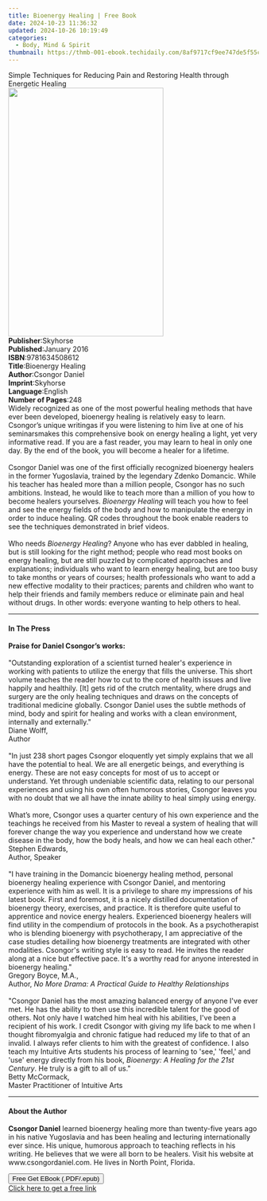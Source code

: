```yaml
---
title: Bioenergy Healing | Free Book
date: 2024-10-23 11:36:32
updated: 2024-10-26 10:19:49
categories:
  - Body, Mind & Spirit
thumbnail: https://thmb-001-ebook.techidaily.com/8af9717cf9ee747de5f55c3d0afd80681a88d6fccdfa4c1131125633fa0cf0fe.jpg
---
```

<main id="book-container">
  <div class="flex flex-col">
    <div class="book-brief flex-1 py-6 px-4 sm:p-6 md:py-10 md:px-8">
      <!-- brief-->
      <div class="book-brief-main">
        Simple Techniques for Reducing Pain and Restoring Health through
        Energetic Healing
      </div>
    </div>
    <div
      class="book-meta-info flex-1 grid gap-4 col-start-1 col-end-3 row-start-1 sm:mb-6 sm:grid-cols-4 lg:gap-6 lg:col-start-2 lg:row-end-6 lg:row-span-6 lg:mb-0"
    >
      <div
        class="book-meta-info-left place-content-center mt-4 p-4 text-sm leading-6 col-start-2 col-span-2 dark:text-slate-400"
      >
        <img
          class="w-full h-500 object-cover rounded-lg sm:h-255 sm:col-span-2 lg:col-span-full"
          src="https://img-001-ebook.techidaily.com/254eb50fa7dc3dfa2c8b90114ec6bd80bdba02d2911603603a5728da32256456.jpg"
          alt=""
          width="312"
          height="500"
        />
      </div>
      <div
        class="book-meta-info-right mt-2 col-start-1 row-start-2 col-span-3 self-center"
      >
        <!-- meta data  -->
        <div class="flex flex-col px-4 md:px-8">
          <div class="flex-1">
            <strong>Publisher</strong>:<span class="px-2">Skyhorse</span>
          </div>
          <div class="flex-1">
            <strong>Published</strong>:<span class="px-2">January 2016</span>
          </div>
          <div class="flex-1">
            <strong>ISBN</strong>:<span class="px-2">9781634508612</span>
          </div>
          <div class="flex-1">
            <strong>Title</strong>:<span class="px-2">Bioenergy Healing</span>
          </div>
          <div class="flex-1">
            <strong>Author</strong>:<span class="px-2">Csongor Daniel</span>
          </div>
          <div class="flex-1">
            <strong>Imprint</strong>:<span class="px-2">Skyhorse</span>
          </div>
          <div class="flex-1">
            <strong>Language</strong>:<span class="px-2">English</span>
          </div>
          <div class="flex-1">
            <strong>Number of Pages</strong>:<span class="px-2">248</span>
          </div>
        </div>
      </div>
    </div>
    <div class="book-description flex-1 py-6 px-4 sm:p-6 md:py-10 md:px-8">
      <div class="book-description-main">
        <div accordion-content="" id="description">
          Widely recognized as one of the most powerful healing methods that
          have ever been developed, bioenergy healing is relatively easy to
          learn. Csongor’s unique writingas if you were listening to him live at
          one of his seminarsmakes this comprehensive book on energy healing a
          light, yet very informative read. If you are a fast reader, you may
          learn to heal in only one day. By the end of the book, you will become
          a healer for a lifetime.<br /><br />Csongor Daniel was one of the
          first officially recognized bioenergy healers in the former
          Yugoslavia, trained by the legendary Zdenko Domancic. While his
          teacher has healed more than a million people, Csongor has no such
          ambitions. Instead, he would like to teach more than a million of you
          how to become healers yourselves. <i>Bioenergy Healing</i> will teach
          you how to feel and see the energy fields of the body and how to
          manipulate the energy in order to induce healing. QR codes throughout
          the book enable readers to see the techniques demonstrated in brief
          videos.<br /><br />Who needs <i>Bioenergy Healing</i>? Anyone who has
          ever dabbled in healing, but is still looking for the right method;
          people who read most books on energy healing, but are still puzzled by
          complicated approaches and explanations; individuals who want to learn
          energy healing, but are too busy to take months or years of courses;
          health professionals who want to add a new effective modality to their
          practices; parents and children who want to help their friends and
          family members reduce or eliminate pain and heal without drugs. In
          other words: everyone wanting to help others to heal.
        </div>
        <div class="accordion-fader"></div>
      </div>
    </div>
    <div class="book-excerpts flex-1 py-6 px-4 sm:p-6 md:py-10 md:px-8">
      <!-- excerpts-->
      <div class="book-excerpts-main">
        <hr />
        <h4 class="placeholder placeholder-heading">
          <span>In The Press</span>
        </h4>
        <p>
          <b>Praise for Daniel Csongor’s works:</b><br /><br />"Outstanding
          exploration of a scientist turned healer's experience in working with
          patients to utilize the energy that fills the universe. This short
          volume teaches the reader how to cut to the core of health issues and
          live happily and healthily. [It] gets rid of the crutch mentality,
          where drugs and surgery are the only healing techniques and draws on
          the concepts of traditional medicine globally. Csongor Daniel uses the
          subtle methods of mind, body and spirit for healing and works with a
          clean environment, internally and externally."<br />Diane Wolff,<br />Author<br /><br />"In
          just 238 short pages Csongor eloquently yet simply explains that we
          all have the potential to heal. We are all energetic beings, and
          everything is energy. These are not easy concepts for most of us to
          accept or understand. Yet through undeniable scientific data, relating
          to our personal experiences and using his own often humorous stories,
          Csongor leaves you with no doubt that we all have the innate ability
          to heal simply using energy.<br /><br />What’s more, Csongor uses a
          quarter century of his own experience and the teachings he received
          from his Master to reveal a system of healing that will forever change
          the way you experience and understand how we create disease in the
          body, how the body heals, and how we can heal each other."<br />Stephen
          Edwards,<br />Author, Speaker<br /><br />"I have training in the
          Domancic bioenergy healing method, personal bioenergy healing
          experience with Csongor Daniel, and mentoring experience with him as
          well. It is a privilege to share my impressions of his latest book.
          First and foremost, it is a nicely distilled documentation of
          bioenergy theory, exercises, and practice. It is therefore quite
          useful to apprentice and novice energy healers. Experienced bioenergy
          healers will find utility in the compendium of protocols in the book.
          As a psychotherapist who is blending bioenergy with psychotherapy, I
          am appreciative of the case studies detailing how bioenergy treatments
          are integrated with other modalities. Csongor's writing style is easy
          to read. He invites the reader along at a nice but effective pace.
          It's a worthy read for anyone interested in bioenergy healing."<br />Gregory
          Boyce, M.A.,<br />Author,
          <i>No More Drama: A Practical Guide to Healthy Relationships</i
          ><br /><br />"Csongor Daniel has the most amazing balanced energy of
          anyone I've ever met. He has the ability to then use this incredible
          talent for the good of others. Not only have I watched him heal with
          his abilities, I've been a recipient of his work. I credit Csongor
          with giving my life back to me when I thought fibromyalgia and chronic
          fatigue had reduced my life to that of an invalid. I always refer
          clients to him with the greatest of confidence. I also teach my
          Intuitive Arts students his process of learning to 'see,' 'feel,' and
          'use' energy directly from his book,
          <i>Bioenergy: A Healing for the 21st Century</i>. He truly is a gift
          to all of us."<br />Betty McCormack,<br />Master Practitioner of
          Intuitive Arts
        </p>
      </div>
    </div>
    <div class="book-about-author flex-1 py-6 px-4 sm:p-6 md:py-10 md:px-8">
      <!-- about author-->
      <div class="book-main-author-main">
        <hr />
        <h4 class="placeholder placeholder-heading">
          <span>About the Author</span>
        </h4>
        <p>
          <b>Csongor Daniel</b> learned bioenergy healing more than twenty-five
          years ago in his native Yugoslavia and has been healing and lecturing
          internationally ever since. His unique, humorous approach to teaching
          reflects in his writing. He believes that we were all born to be
          healers. Visit his website at www.csongordaniel.com. He lives in North
          Point, Florida.
        </p>
      </div>
    </div>
    <div class="book-free-get flex-1 py-6 px-4 sm:p-6 md:py-10 md:px-8">
      <button
        id="btn-free-get"
        class="bg-blue-500 hover:bg-blue-700 text-white font-bold py-2 px-4 rounded"
      >
        Free Get EBook (.PDF/.epub)
      </button>
      <div id="countdown-display" class="px-2 text-lg mt-2"></div>
      <a
        id="free-link"
        class="hidden bg-blue-500 hover:bg-blue-700 text-white font-bold py-2 px-4 rounded"
        href="https://www.ebooks.com/en-us/book/209565012/bioenergy-healing/csongor-daniel/"
        target="_blank"
        >Click here to get a free link</a
      >
    </div>
    <script>
      let countdownTime = 0;
      let countdownInterval = null;
      document
        .getElementById('btn-free-get')
        .addEventListener('click', startCountdown);
      function startCountdown() {
        countdownTime = new Date().getTime() + 60000 * 3;
        countdownInterval = setInterval(updateCountdown, 1000);
        document.getElementById('btn-free-get').disabled = true;
        document
          .getElementById('btn-free-get')
          .classList.add('bg-gray-500', 'cursor-not-allowed');
      }
      function updateCountdown() {
        let currentTime = new Date().getTime();
        let timeLeft = countdownTime - currentTime;
        let secondsLeft = Math.floor(timeLeft / 1000);
        document.getElementById('countdown-display').innerHTML =
          `Remaining time: ${secondsLeft} seconds.`;
        if (secondsLeft <= 0) {
          clearInterval(countdownInterval);
          document.getElementById('btn-free-get').classList.add('hidden');
          document.getElementById('free-link').classList.remove('hidden');
          document.getElementById('countdown-display').innerHTML = '';
        }
      }
    </script>
  </div>
</main>

